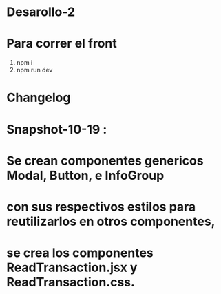 # Desarollo-2
# Para correr el front
1. npm i
2. npm run dev

# Changelog

# Snapshot-10-19 :
# Se crean componentes genericos Modal, Button, e InfoGroup 
# con sus respectivos estilos para reutilizarlos en otros componentes, 
# se crea los componentes ReadTransaction.jsx y ReadTransaction.css.

